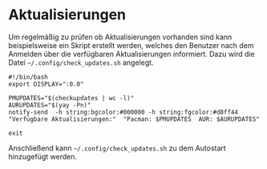 # Aktualisierungen

Um regelmäßig zu prüfen ob Aktualisierungen vorhanden sind kann beispielsweise ein Skript erstellt werden, welches den Benutzer nach dem Anmelden über die verfügbaren Aktualisierungen informiert. Dazu wird die Datei `~/.config/check_updates.sh` angelegt.

    #!/bin/bash
    export DISPLAY=":0.0"

    PMUPDATES="$(checkupdates | wc -l)"
    AURUPDATES="$(yay -Pn)"
    notify-send  -h string:bgcolor:#000000 -h string:fgcolor:#d8ff44 "Verfügbare Aktualisierungen:"  "Pacman: $PMUPDATES  AUR: $AURUPDATES" 

    exit

Anschließend kann `~/.config/check_updates.sh` zu dem Autostart hinzugefügt werden.
